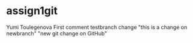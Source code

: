 # assign1git
Yumi Toulegenova
First comment
testbranch change
"this is a change on newbranch"
"new git change on GitHub"

